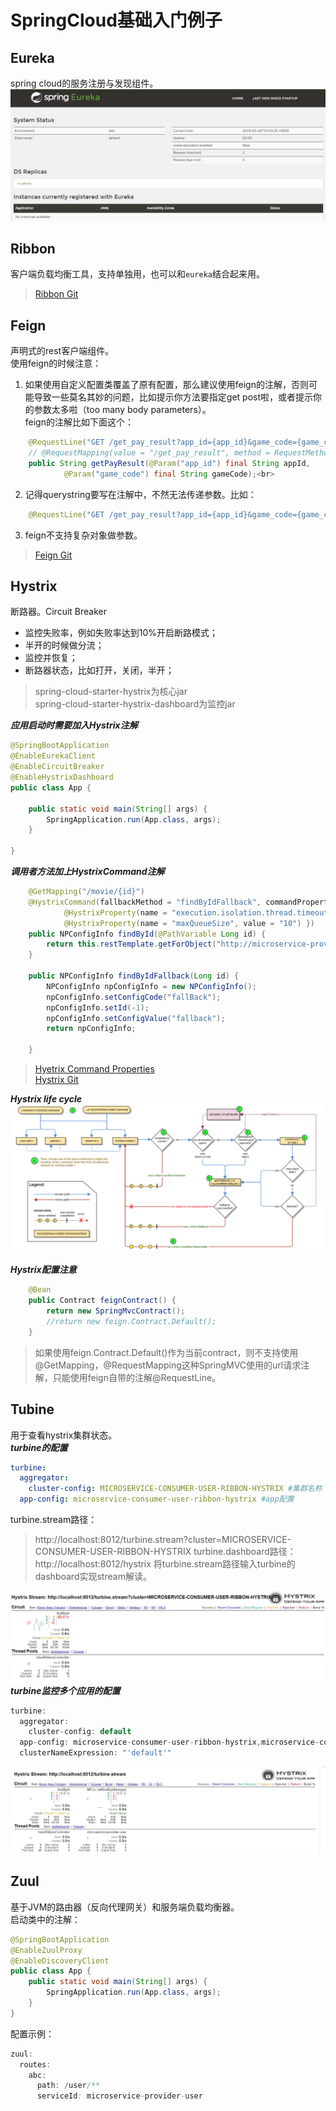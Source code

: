 # SpringCloud基础入门例子

## Eureka
spring cloud的服务注册与发现组件。<br>
![](https://github.com/kyo-qin/panda/blob/master/panda-resources/images/eureka01.jpg)

## Ribbon
客户端负载均衡工具，支持单独用，也可以和`eureka`结合起来用。<br>
>[Ribbon Git](https://github.com/Netflix/ribbon/wiki/Working-with-load-balancers)

## Feign
声明式的rest客户端组件。<br>
使用feign的时候注意：<br>
1. 如果使用自定义配置类覆盖了原有配置，那么建议使用feign的注解，否则可能导致一些莫名其妙的问题，比如提示你方法要指定get post啦，或者提示你的参数太多啦（too many body parameters）。<br>
feign的注解比如下面这个：<br>
```java
    @RequestLine("GET /get_pay_result?app_id={app_id}&game_code={game_code}") // 不用这个注解的话，在使用覆盖配置类的情况下会报错
    // @RequestMapping(value = "/get_pay_result", method = RequestMethod.GET)
    public String getPayResult(@Param("app_id") final String appId,
            @Param("game_code") final String gameCode);<br>
```
2. 记得querystring要写在注解中，不然无法传递参数。比如：<br>
```java
    @RequestLine("GET /get_pay_result?app_id={app_id}&game_code={game_code}") //app_id和game_code需要指定。
```
3. feign不支持复杂对象做参数。<br>
>[Feign Git](https://github.com/OpenFeign/feign)

## Hystrix
断路器。Circuit Breaker<br>
* 监控失败率，例如失败率达到10%开启断路模式；
* 半开的时候做分流；
* 监控并恢复；
* 断路器状态，比如打开，关闭，半开；<br>
>spring-cloud-starter-hystrix为核心jar<br>
>spring-cloud-starter-hystrix-dashboard为监控jar<br>

***应用启动时需要加入Hystrix注解***
```java
@SpringBootApplication
@EnableEurekaClient
@EnableCircuitBreaker
@EnableHystrixDashboard
public class App {

    public static void main(String[] args) {
        SpringApplication.run(App.class, args);
    }
    
}
```
***调用者方法加上HystrixCommand注解***
```java
    @GetMapping("/movie/{id}")
    @HystrixCommand(fallbackMethod = "findByIdFallback", commandProperties = {
            @HystrixProperty(name = "execution.isolation.thread.timeoutInMilliseconds", value = "4000"),
            @HystrixProperty(name = "maxQueueSize", value = "10") })
    public NPConfigInfo findById(@PathVariable Long id) {
        return this.restTemplate.getForObject("http://microservice-provider-user/simple/" + id, NPConfigInfo.class);
    }

    public NPConfigInfo findByIdFallback(Long id) {
        NPConfigInfo npConfigInfo = new NPConfigInfo();
        npConfigInfo.setConfigCode("fallBack");
        npConfigInfo.setId(-1);
        npConfigInfo.setConfigValue("fallback");
        return npConfigInfo;

    }
```
>[Hyetrix Command Properties](https://github.com/Netflix/Hystrix/wiki/Configuration#circuitBreaker.errorThresholdPercentage)<br>
>[Hystrix Git](https://github.com/Netflix/Hystrix)<br>

***Hystrix life cycle***
![](https://github.com/kyo-qin/panda/blob/master/panda-resources/images/hystrix-life-cycle.png)

***Hystrix配置注意***
```java
    @Bean
    public Contract feignContract() {
        return new SpringMvcContract();
        //return new feign.Contract.Default();
    }
```
>如果使用feign.Contract.Default()作为当前contract，则不支持使用@GetMapping，@RequestMapping这种SpringMVC使用的url请求注解，只能使用feign自带的注解@RequestLine。<br>

## Tubine
用于查看hystrix集群状态。<br>
***turbine的配置***
```yaml
turbine:
  aggregator:
    cluster-config: MICROSERVICE-CONSUMER-USER-RIBBON-HYSTRIX #集群名称
  app-config: microservice-consumer-user-ribbon-hystrix #app配置
```
turbine.stream路径：<br>
>http://localhost:8012/turbine.stream?cluster=MICROSERVICE-CONSUMER-USER-RIBBON-HYSTRIX
turbine.dashboard路径：<br>
>http://localhost:8012/hystrix
>将turbine.stream路径输入turbine的dashboard实现stream解读。

![](https://github.com/kyo-qin/panda/blob/master/panda-resources/images/turbine-dashboard.jpg)
***turbine监控多个应用的配置***
```java
turbine:
  aggregator:
    cluster-config: default
  app-config: microservice-consumer-user-ribbon-hystrix,microservice-consumer-user-feign-hystrix
  clusterNameExpression: "'default'"
```
![](https://github.com/kyo-qin/panda/blob/master/panda-resources/images/turbine-dashboard-n.jpg)

## Zuul
基于JVM的路由器（反向代理网关）和服务端负载均衡器。<br>
启动类中的注解：<br>
```java
@SpringBootApplication
@EnableZuulProxy
@EnableDiscoveryClient
public class App {
    public static void main(String[] args) {
        SpringApplication.run(App.class, args);
    }
}
```
配置示例：<br>
```java
zuul:
  routes:
    abc:
      path: /user/**
      serviceId: microservice-provider-user
```
